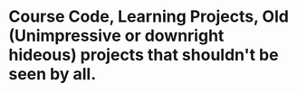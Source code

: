 # Course Code, Learning Projects, Old (Unimpressive or downright hideous) projects that shouldn't be seen by all.
